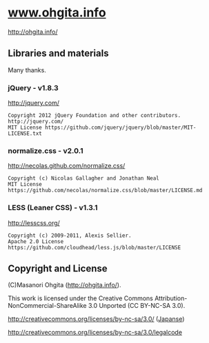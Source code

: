 www.ohgita.info
===========

http://ohgita.info/

## Libraries and materials

Many thanks.

### jQuery - v1.8.3
http://jquery.com/

	Copyright 2012 jQuery Foundation and other contributors. http://jquery.com/
	MIT License	https://github.com/jquery/jquery/blob/master/MIT-LICENSE.txt

### normalize.css - v2.0.1
http://necolas.github.com/normalize.css/

	Copyright (c) Nicolas Gallagher and Jonathan Neal
	MIT License	https://github.com/necolas/normalize.css/blob/master/LICENSE.md

### LESS (Leaner CSS) - v1.3.1
http://lesscss.org/

	Copyright (c) 2009-2011, Alexis Sellier.
	Apache 2.0 License	https://github.com/cloudhead/less.js/blob/master/LICENSE

## Copyright and License

(C)Masanori Ohgita (http://ohgita.info/).

This work is licensed under the Creative Commons Attribution-NonCommercial-ShareAlike 3.0 Unported (CC BY-NC-SA 3.0).

http://creativecommons.org/licenses/by-nc-sa/3.0/
 ([Japanse](http://creativecommons.org/licenses/by-nc-sa/3.0/deed.ja))

http://creativecommons.org/licenses/by-nc-sa/3.0/legalcode
